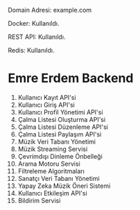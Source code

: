 Domain Adresi: example.com

Docker: Kullanıldı.

REST API: Kullanıldı.

Redis: Kullanıldı.



# Emre Erdem Backend #
1. Kullanıcı Kayıt API'si
2. Kullanıcı Giriş API'si
3. Kullanıcı Profil Yönetimi API'si
4. Çalma Listesi Oluşturma API'si
5. Çalma Listesi Düzenleme API'si
6. Çalma Listesi Paylaşım API'si
7. Müzik Veri Tabanı Yönetimi
8. Müzik Streaming Servisi
9. Çevrimdışı Dinleme Önbelleği
10. Arama Motoru Servisi
11. Filtreleme Algoritmaları
12. Sanatçı Veri Tabanı Yönetimi
13. Yapay Zeka Müzik Öneri Sistemi
14. Kullanıcı Etkileşim API'si
15. Bildirim Servisi

